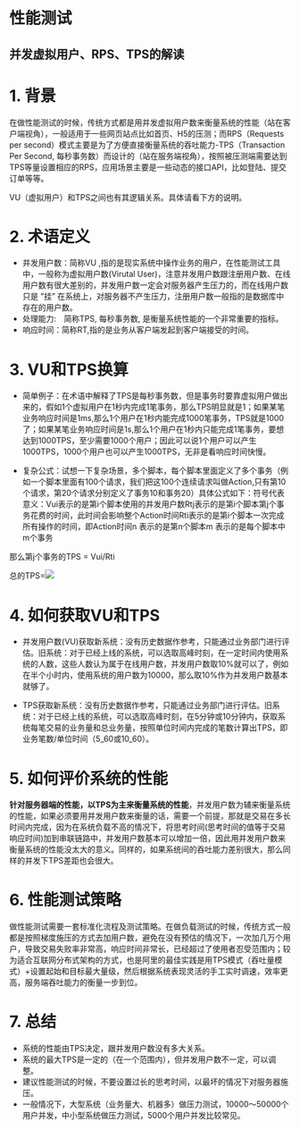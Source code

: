 # 性能测试

## 并发虚拟用户、RPS、TPS的解读
1\. 背景
======

在做性能测试的时候，传统方式都是用并发虚拟用户数来衡量系统的性能（站在客户端视角），一般适用于一些网页站点比如首页、H5的压测；而RPS（Requests per second）模式主要是为了方便直接衡量系统的吞吐能力-TPS（Transaction Per Second, 每秒事务数）而设计的（站在服务端视角），按照被压测端需要达到TPS等量设置相应的RPS，应用场景主要是一些动态的接口API，比如登陆、提交订单等等。

VU（虚拟用户）和TPS之间也有其逻辑关系。具体请看下方的说明。

2\. 术语定义
========

*   并发用户数：简称VU ,指的是现实系统中操作业务的用户，在性能测试工具中，一般称为虚拟用户数(Virutal User)，注意并发用户数跟注册用户数、在线用户数有很大差别的，并发用户数一定会对服务器产生压力的，而在线用户数只是 ”挂” 在系统上，对服务器不产生压力，注册用户数一般指的是数据库中存在的用户数。
*   处理能力:　简称TPS, 每秒事务数, 是衡量系统性能的一个非常重要的指标。
*   响应时间：简称RT,指的是业务从客户端发起到客户端接受的时间。

3\. VU和TPS换算
============

*   简单例子：在术语中解释了TPS是每秒事务数，但是事务时要靠虚拟用户做出来的，假如1个虚拟用户在1秒内完成1笔事务，那么TPS明显就是1；如果某笔业务响应时间是1ms,那么1个用户在1秒内能完成1000笔事务，TPS就是1000了；如果某笔业务响应时间是1s,那么1个用户在1秒内只能完成1笔事务，要想达到1000TPS，至少需要1000个用户；因此可以说1个用户可以产生1000TPS，1000个用户也可以产生1000TPS，无非是看响应时间快慢。
    
*   复杂公式：试想一下复杂场景，多个脚本，每个脚本里面定义了多个事务（例如一个脚本里面有100个请求，我们把这100个连续请求叫做Action,只有第10个请求，第20个请求分别定义了事务10和事务20）具体公式如下：符号代表意义：Vui表示的是第i个脚本使用的并发用户数Rtj表示的是第i个脚本第j个事务花费的时间，此时间会影响整个Action时间Rti表示的是第i个脚本一次完成所有操作的时间，即Action时间n 表示的是第n个脚本m 表示的是每个脚本中m个事务
    

那么第j个事务的TPS = Vui/Rti

总的TPS=[![](//docs-aliyun.cn-hangzhou.oss.aliyun-inc.com/cn/pts/0.3.51/assets/pic/technology-system/vu-rt-tps/totaltps.png)](//docs-aliyun.cn-hangzhou.oss.aliyun-inc.com/cn/pts/0.3.51/assets/pic/technology-system/vu-rt-tps/totaltps.png)

4\. 如何获取VU和TPS
==============

*   并发用户数(VU)获取新系统：没有历史数据作参考，只能通过业务部门进行评估。旧系统：对于已经上线的系统，可以选取高峰时刻，在一定时间内使用系统的人数，这些人数认为属于在线用户数，并发用户数取10%就可以了，例如在半个小时内，使用系统的用户数为10000，那么取10%作为并发用户数基本就够了。
    
*   TPS获取新系统：没有历史数据作参考，只能通过业务部门进行评估。旧系统：对于已经上线的系统，可以选取高峰时刻，在5分钟或10分钟内，获取系统每笔交易的业务量和总业务量，按照单位时间内完成的笔数计算出TPS，即业务笔数/单位时间（5_60或10_60）。
    

5\. 如何评价系统的性能
=============

**针对服务器端的性能，以TPS为主来衡量系统的性能**，并发用户数为辅来衡量系统的性能，如果必须要用并发用户数来衡量的话，需要一个前提，那就是交易在多长时间内完成，因为在系统负载不高的情况下，将思考时间(思考时间的值等于交易响应时间)加到串联链路中，并发用户数基本可以增加一倍，因此用并发用户数来衡量系统的性能没太大的意义。同样的，如果系统间的吞吐能力差别很大，那么同样的并发下TPS差距也会很大。

6\. 性能测试策略
==========

做性能测试需要一套标准化流程及测试策略。在做负载测试的时候，传统方式一般都是按照梯度施压的方式去加用户数，避免在没有预估的情况下，一次加几万个用户，导致交易失败率非常高，响应时间非常长，已经超过了使用者忍受范围内；较为适合互联网分布式架构的方式，也是阿里的最佳实践是用TPS模式（吞吐量模式）+设置起始和目标最大量级，然后根据系统表现灵活的手工实时调速，效率更高，服务端吞吐能力的衡量一步到位。

7\. 总结
======

*   系统的性能由TPS决定，跟并发用户数没有多大关系。
*   系统的最大TPS是一定的（在一个范围内），但并发用户数不一定，可以调整。
*   建议性能测试的时候，不要设置过长的思考时间，以最坏的情况下对服务器施压。
*   一般情况下，大型系统（业务量大、机器多）做压力测试，10000～50000个用户并发，中小型系统做压力测试，5000个用户并发比较常见。

